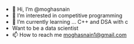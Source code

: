 - 👋 Hi, I’m @moghasnain
- 👀 I’m interested in competitive programming
- 🌱 I’m currently learning ...  C++  and DSA with c
- Want to be a data scientist 
- 📫 How to reach me moghasnain1@gmail.com

<!---
moghasnain/moghasnain is a ✨ special ✨ repository because its `README.md` (this file) appears on your GitHub profile.
You can click the Preview link to take a look at your changes.
--->
